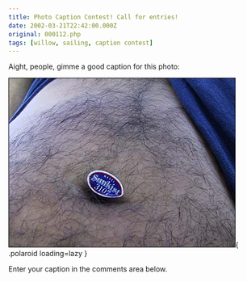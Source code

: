 ```yaml
---
title: Photo Caption Contest! Call for entries!
date: 2002-03-21T22:42:00.000Z
original: 000112.php
tags: [willow, sailing, caption contest]
---
```


Aight, people, gimme a good caption for this photo:

![img](./sunkist-navel.jpg){ .polaroid loading=lazy }

Enter your caption in the comments area below.
